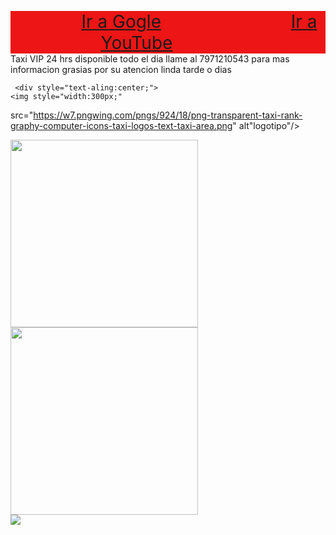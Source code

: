 <html>

<head> 
<title> Taxi vip </title>
<style>
  nav {
     width:100%;
     text-align: center;
    background-color:#ED1515;
     }
	label {
         padding:100px;
        font-size: 2em;
         }   
       body {
         background-image: url(https://www.diariodequeretaro.com.mx/incoming/1slmz0-1a_taxis_ha.jpg/ALTERNATES/LANDSCAPE_768/1A_TAXIS_HA.JPG);
          background-size:cover;   
   }

     section {
       background-color:
	 witdh:60%; 
        margin: auto;	
       margin-top:40px;
      font-size:4em;
}																														
 </style>
</head>
<body>
   <nav>
     <label><a href=¨https://www.gogle.com/¨>Ir a Gogle</a>  </label>
     <label><a href=¨https://www.youtube.com/¨> Ir a YouTube </a></label>
   </nav>
   <section> 
     Taxi VIP 24 hrs disponible todo el dia llame al 7971210543 para mas informacion grasias por su atencion linda tarde o dias 
    
     <div style="text-aling:center;">
    <img style="width:300px;"
 src="https://w7.pngwing.com/pngs/924/18/png-transparent-taxi-rank-graphy-computer-icons-taxi-logos-text-taxi-area.png" alt"logotipo"/> 
 </section>
     </div>
<div style="text-aling:center;">
<img style="width:300px;"
 src="https://e7.pngegg.com/pngimages/889/660/png-clipart-youtube-business-taxi-logo-organization-youtube-text-service-thumbnail.png " alt "Imagotipo"/>
</div>

  <div style= text-aling:center;">
 <img style="width:300px;"
 src="https://carmenbernadou.com/wp-content/uploads/2015/02/TaxiBip7.png" alt Isologo"/>
   </div>

   <div style= text-aling:center;">
    <img style"width:300px;" 
       src="https://i.pinimg.com/600x315/9b/da/e3/9bdae32a716f7527d4dc58686b94343d.jpg "/>
    </div>
</body>


</html>
